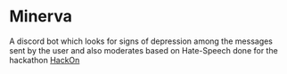# Minerva
A discord bot which looks for signs of depression among the messages sent by the user and also moderates based on Hate-Speech done for the hackathon [HackOn](https://hackon.tech/)
